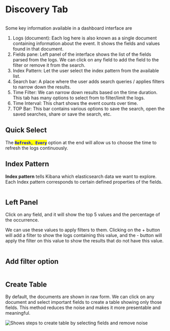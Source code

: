 # Discovery Tab

<figure><img src="https://tryhackme-images.s3.amazonaws.com/user-uploads/5e8dd9a4a45e18443162feab/room-content/9635453d465f7625f5dfda21966aa6a6.png" alt=""><figcaption></figcaption></figure>

Some key information available in a dashboard interface are

1. Logs (document): Each log here is also known as a single document containing information about the event. It shows the fields and values found in that document.
2. Fields pane: Left panel of the interface shows the list of the fields parsed from the logs. We can click on any field to add the field to the filter or remove it from the search.
3. Index Pattern: Let the user select the index pattern from the available list.
4. Search bar: A place where the user adds search queries / applies filters to narrow down the results.
5. Time Filter: We can narrow down results based on the time duration. This tab has many options to select from to filter/limit the logs.
6. Time Interval: This chart shows the event counts over time.
7. TOP Bar: This bar contains various options to save the search, open the saved searches, share or save the search, etc.



## Quick Select

The <mark style="color:blue;">**`Refresh, Every`**</mark> option at the end will allow us to choose the time to refresh the logs continuously.

## Index Pattern

**Index pattern** tells Kibana which elasticsearch data we want to explore. Each Index pattern corresponds to certain defined properties of the fields.

<figure><img src="https://tryhackme-images.s3.amazonaws.com/user-uploads/5e8dd9a4a45e18443162feab/room-content/7a417aad777ee8afa398d98532f68478.png" alt=""><figcaption></figcaption></figure>

## Left Panel

Click on any field, and it will show the top 5 values and the percentage of the occurrence.

We can use these values to apply filters to them. Clicking on the + button will add a filter to show the logs containing this value, and the - button will apply the filter on this value to show the results that do not have this value.

<figure><img src="https://tryhackme-images.s3.amazonaws.com/user-uploads/5e8dd9a4a45e18443162feab/room-content/aa7c29f3d971ce34a6f69c0dd9b1be86.png" alt=""><figcaption></figcaption></figure>

## Add filter option

<figure><img src="https://tryhackme-images.s3.amazonaws.com/user-uploads/5e8dd9a4a45e18443162feab/room-content/f8f4399d7fbfc14c0a6659da697af1db.gif" alt=""><figcaption></figcaption></figure>



## Create Table

By default, the documents are shown in raw form. We can click on any document and select important fields to create a table showing only those fields. This method reduces the noise and makes it more presentable and meaningful.

![Shows steps to create table by selecting fields and remove noise](https://tryhackme-images.s3.amazonaws.com/user-uploads/5e8dd9a4a45e18443162feab/room-content/ed538dabafffd64020b51f88fabce8f9.gif)

